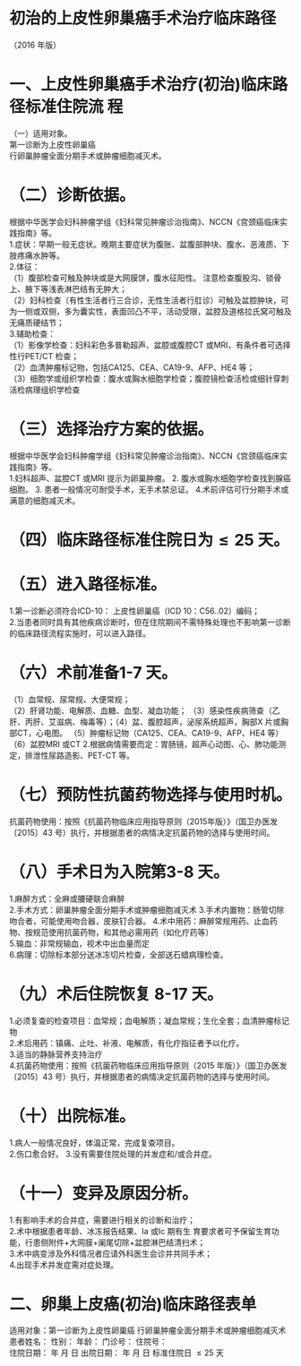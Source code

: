 # 初治的上皮性卵巢癌手术治疗临床路径  
（2016 年版）  
# 一、上皮性卵巢癌手术治疗(初治)临床路径标准住院流 程  
（一）适用对象。  
第一诊断为上皮性卵巢癌  
行卵巢肿瘤全面分期手术或肿瘤细胞减灭术。  
# （二）诊断依据。  
根据中华医学会妇科肿瘤学组《妇科常见肿瘤诊治指南》、NCCN《宫颈癌临床实践指南》等。  
1.症状：早期一般无症状。晚期主要症状为腹胀、盆腹部肿块、腹水、恶液质、下肢疼痛水肿等。  
2.体征：  
（1）腹部检查可触及肿块或是大网膜饼，腹水征阳性。 注意检查腹股沟、锁骨上、腋下等浅表淋巴结有无肿大；  
（2）妇科检查（有性生活者行三合诊，无性生活者行肛诊）可触及盆腔肿块，可为一侧或双侧，多为囊实性，表面凹凸不平，活动受限，盆腔及道格拉氏窝可触及无痛质硬结节；  
3.辅助检查：  
（1）影像学检查：妇科彩色多普勒超声、盆腔或腹腔CT 或MRI，有条件者可选择性行PET/CT 检查；  
（2）血清肿瘤标记物，包括CA125、CEA、CA19-9、AFP、HE4 等；  
（3）细胞学或组织学检查：腹水或胸水细胞学检查；腹腔镜检查活检或细针穿刺活检病理组织学检查  
# （三）选择治疗方案的依据。  
根据中华医学会妇科肿瘤学组《妇科常见肿瘤诊治指南》、NCCN《宫颈癌临床实践指南》等。  
1.妇科超声、盆腔CT 或MRI 提示为卵巢肿瘤。 2. 腹水或胸水细胞学检查找到腺癌细胞。            3. 患者一般情况可耐受手术，无手术禁忌证。 4.术前评估可行分期手术或满意的细胞减灭术。  
# （四）临床路径标准住院日为${\leqslant}25$ 天。  
# （五）进入路径标准。  
1.第一诊断必须符合ICD-10： 上皮性卵巢癌（ICD 10：C56..02）编码；  
2.当患者同时具有其他疾病诊断时，但在住院期间不需特殊处理也不影响第一诊断的临床路径流程实施时，可以进入路径。  
# （六）术前准备1-7 天。  
（1）血常规、尿常规、大便常规；  
（2）肝肾功能、电解质、血糖、血型、凝血功能； （3）感染性疾病筛查（乙肝、丙肝、艾滋病、梅毒等）；（4）盆、腹腔超声，泌尿系统超声，胸部X 片或胸部CT，心电图。 （5）肿瘤标记物（CA125、CEA、CA19-9、AFP、HE4 等）（6）盆腔MRI 或CT 2.根据病情需要而定：胃肠镜，超声心动图、心、肺功能测定，排泄性尿路造影、PET-CT 等。  
# （七）预防性抗菌药物选择与使用时机。  
抗菌药物使用：按照《抗菌药物临床应用指导原则（2015年版）》（国卫办医发〔2015〕43 号）执行，并根据患者的病情决定抗菌药物的选择与使用时间。  
# （八）手术日为入院第3-8 天。  
1.麻醉方式：全麻或腰硬联合麻醉  
2.手术方式：卵巢肿瘤全面分期手术或肿瘤细胞减灭术 3.手术内置物：肠管切除吻合者，可能使用吻合器，皮肤钉合器。 4.术中用药：麻醉常规用药、止血药物、按规范使用抗菌药物，和其他必需用药（如化疗药等）  
5.输血：非常规输血，视术中出血量而定  
6.病理：切除标本部分送冰冻切片检查，全部送石蜡病理检查。  
# （九）术后住院恢复 8-17 天。  
1.必须复查的检查项目：血常规；血电解质；凝血常规；生化全套；血清肿瘤标记物  
2.术后用药：镇痛、止吐、补液、电解质，有化疗指征者予以化疗。  
3.适当的静脉营养支持治疗  
4.抗菌药物使用：按照《抗菌药物临床应用指导原则（2015 年版）》（国卫办医发〔2015〕43 号）执行，并根据患者的病情决定抗菌药物的选择与使用时间。  
# （十）出院标准。  
1.病人一般情况良好，体温正常，完成复查项目。  
2.伤口愈合好。 3.没有需要住院处理的并发症和/或合并症。  
# （十一）变异及原因分析。  
1.有影响手术的合并症，需要进行相关的诊断和治疗；  
2.术中根据患者年龄、冰冻报告结果、Ia 或Ic 期有生 育要求者可予保留生育功能，行患侧附件$+$大网膜$+$阑尾切除$+$盆腔淋巴结清扫术；  
3.术中病变涉及外科情况者应请外科医生会诊并共同手术；  
4.出现手术并发症需对症处理。  
# 二、卵巢上皮癌(初治)临床路径表单  
适用对象：第一诊断为上皮性卵巢癌 行卵巢肿瘤全面分期手术或肿瘤细胞减灭术  
患者姓名：        性别：    年龄：     门诊号：       住院号：  
住院日期：   年 月 日    出院日期：   年 月 日   标准住院日 ${\leqslant}25$ 天  
